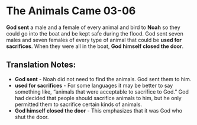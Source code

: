 The Animals Came 03-06
========================


**God sent** a male and a female of every animal and bird to **Noah**
so they could go into the boat and be kept safe during the flood. God
sent seven males and seven females of every type of animal that could be
**used for sacrifices**. When they were all in the boat, **God himself
closed the door**.

Translation Notes:
------------------

-   **God sent** - Noah did not need to find the animals. God sent them
    to him.
-   **used for sacrifices** - For some languages it may be better to say
    something like, “animals that were acceptable to sacrifice to
    God.” God had decided that people should sacrifice animals to him,
    but he only permitted them to sacrifice certain kinds of animals.
-   **God himself closed the door** - This emphasizes that it was God
    who shut the door.

